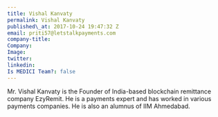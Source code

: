 ```yaml
---
title: Vishal Kanvaty
permalink: Vishal Kanvaty
published\_at: 2017-10-24 19:47:32 Z
email: priti57@letstalkpayments.com
company-title: 
Company: 
Image: 
twitter: 
linkedin: 
Is MEDICI Team?: false
---
```


 Mr. Vishal Kanvaty is the Founder of India-based blockchain remittance company EzyRemit. He is a payments expert and has worked in various payments companies. He is also an alumnus of IIM Ahmedabad.